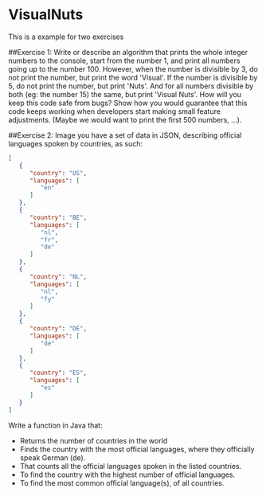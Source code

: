 # VisualNuts
This is a example for two exercises

##Exercise 1:
Write or describe an algorithm that prints the whole integer numbers to the console, start
from the number 1, and print all numbers going up to the number 100.
However, when the number is divisible by 3, do not print the number, but print the word
'Visual'. If the number is divisible by 5, do not print the number, but print 'Nuts'. And for all
numbers divisible by both (eg: the number 15) the same, but print 'Visual Nuts'.
How will you keep this code safe from bugs? Show how you would guarantee that this code
keeps working when developers start making small feature adjustments. (Maybe we would
want to print the first 500 numbers, ...).

##Exercise 2:
Image you have a set of data in JSON, describing official languages spoken by countries, as
such:
```json
[
   {
      "country": "US",
      "languages": [
         "en"
      ]
   },
   {
      "country": "BE",
      "languages": [
         "nl",
         "fr",
         "de"
      ]
   },
   {
      "country": "NL",
      "languages": [
         "nl",
         "fy"
      ]
   },
   {
      "country": "DE",
      "languages": [
         "de"
      ]
   },
   {
      "country": "ES",
      "languages": [
         "es"
      ]
   }
]
```

Write a function in Java that:
- Returns the number of countries in the world
- Finds the country with the most official languages, where they officially speak German (de).
- That counts all the official languages spoken in the listed countries.
- To find the country with the highest number of official languages.
- To find the most common official language(s), of all countries.